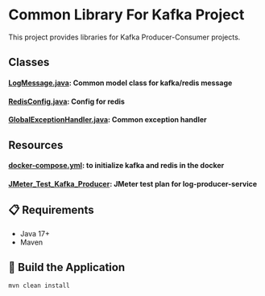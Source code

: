 # Common Library For Kafka Project

This project provides libraries for Kafka Producer-Consumer projects.

## Classes
#### [LogMessage.java](src/main/java/com/kafein/common/model/LogMessage.java): Common model class for kafka/redis message
#### [RedisConfig.java](src/main/java/com/kafein/common/config/RedisConfig.java): Config for redis
#### [GlobalExceptionHandler.java](src/main/java/com/kafein/common/exception/GlobalExceptionHandler.java): Common exception handler

## Resources

#### [docker-compose.yml](src/main/resources/docker/docker-compose.yml): to initialize kafka and redis in the docker
#### [JMeter_Test_Kafka_Producer](src/main/resources/test/JMeter_Test_Kafka_Producer.jmx): JMeter test plan for log-producer-service


## 📋 Requirements  
- Java 17+   
- Maven  

## 🚀 Build the Application

```bash
mvn clean install
```
